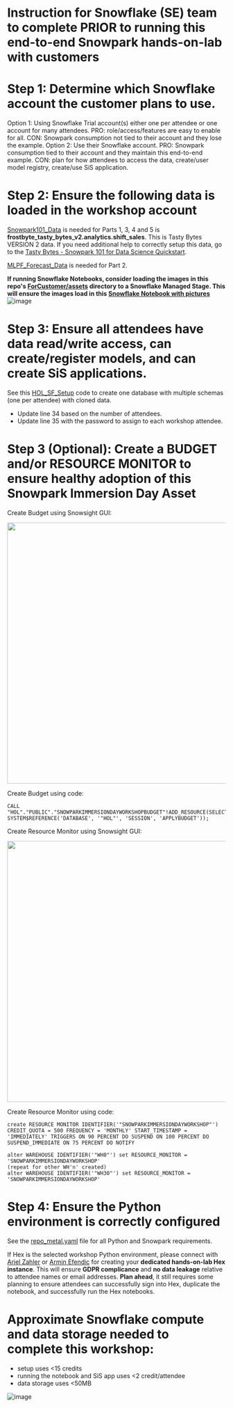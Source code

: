# Instruction for Snowflake (SE) team to complete PRIOR to running this end-to-end Snowpark hands-on-lab with customers

# Step 1: Determine which Snowflake account the customer plans to use.
Option 1: Using Snowflake Trial account(s) either one per attendee or one account for many attendees. PRO: role/access/features are easy to enable for all. CON: Snowpark consumption not tied to their account and they lose the example.
Option 2: Use their Snowflake account. PRO: Snowpark consumption tied to their account and they maintain this end-to-end example. CON: plan for how attendees to access the data, create/user model registry, create/use SiS application.

# Step 2: Ensure the following data is loaded in the workshop account
[Snowpark101_Data](https://github.com/snowflakecorp/Snowpark_DataScience_HOL/blob/main/PreWorkForSnowflakeTeam/Snowpark101_Data.md) is needed for Parts 1, 3, 4 and 5 is **frostbyte_tasty_bytes_v2.analytics.shift_sales**. This is Tasty Bytes VERSION 2 data. If you need additional help to correctly setup this data, go to the [Tasty Bytes - Snowpark 101 for Data Science Quickstart](https://quickstarts.snowflake.com/guide/tasty_bytes_snowpark_101_for_data_science/index.html).

[MLPF_Forecast_Data](https://github.com/snowflakecorp/Snowpark_DataScience_HOL/blob/main/PreWorkForSnowflakeTeam/MLPF_Forecasting_Data.md) is needed for Part 2.

**If running Snowflake Notebooks, consider loading the images in this repo's [ForCustomer/assets](https://github.com/snowflakecorp/Snowpark_DataScience_HOL/tree/main/ForCustomer/assets) directory to a Snowflake Managed Stage. This will ensure the images load in this [Snowflake Notebook with pictures](https://github.com/snowflakecorp/Snowpark_DataScience_HOL/blob/main/ForCustomer/End-to-End%20Data%20Science%20using%20Snowpark%20-%20Presenter%20-%20With%20Images.ipynb)**
![image](https://github.com/snowflakecorp/Snowpark_DataScience_HOL/assets/120119246/2b3f4824-ff81-4007-afd7-706876cd08dc)


# Step 3: Ensure all attendees have data read/write access, can create/register models, and can create SiS applications.
See this [HOL_SF_Setup](https://github.com/snowflakecorp/Snowpark_DataScience_HOL/blob/main/PreWorkForSnowflakeTeam/HOL_SF_Setup.md) code to create one database with multiple schemas (one per attendee) with cloned data.
- Update line 34 based on the number of attendees.
- Update line 35 with the password to assign to each workshop attendee.

# Step 3 (Optional): Create a BUDGET and/or RESOURCE MONITOR to ensure healthy adoption of this Snowpark Immersion Day Asset
Create Budget using Snowsight GUI:

<img src="https://github.com/snowflakecorp/Snowpark_DataScience_HOL/assets/120119246/3d36e224-2008-405b-8bab-7234d6ebf249" width="600">


Create Budget using code:
```
CALL "HOL"."PUBLIC"."SNOWPARKIMMERSIONDAYWORKSHOPBUDGET"!ADD_RESOURCE(SELECT SYSTEM$REFERENCE('DATABASE', '"HOL"', 'SESSION', 'APPLYBUDGET'));
```

Create Resource Monitor using Snowsight GUI:

<img src="https://github.com/snowflakecorp/Snowpark_DataScience_HOL/assets/120119246/3f57245e-e0fc-4c45-b60c-8ce193392afe" width="600">


Create Resource Monitor using code:
```
create RESOURCE MONITOR IDENTIFIER('"SNOWPARKIMMERSIONDAYWORKSHOP"') CREDIT_QUOTA = 500 FREQUENCY = 'MONTHLY' START_TIMESTAMP = 'IMMEDIATELY' TRIGGERS ON 90 PERCENT DO SUSPEND ON 100 PERCENT DO SUSPEND_IMMEDIATE ON 75 PERCENT DO NOTIFY

alter WAREHOUSE IDENTIFIER('"WH0"') set RESOURCE_MONITOR = 'SNOWPARKIMMERSIONDAYWORKSHOP'
(repeat for other WH'n' created)
alter WAREHOUSE IDENTIFIER('"WH30"') set RESOURCE_MONITOR = 'SNOWPARKIMMERSIONDAYWORKSHOP'
```

# Step 4: Ensure the Python environment is correctly configured
See the [repo_metal.yaml](https://github.com/snowflakecorp/Snowpark_DataScience_HOL/blob/main/.github/repo_meta.yaml) file for all Python and Snowpark requirements.

If Hex is the selected workshop Python environment, please connect with [Ariel Zahler](aharnik@hex.tech) or [Armin Efendic](aefendic@hex.tech) for creating your **dedicated hands-on-lab Hex instance**. This will ensure **GDPR complicance** and **no data leakage** relative to attendee names or email addresses. **Plan ahead**, it still requires some planning to ensure attendees can successfully sign into Hex, duplicate the notebook, and successfully run the Hex notebooks.

# Approximate Snowflake compute and data storage needed to complete this workshop:
- setup uses <15 credits 
- running the notebook and SiS app uses <2 credit/attendee
- data storage uses <50MB

![image](https://github.com/snowflakecorp/Snowpark_DataScience_HOL/assets/120119246/6453de88-01f7-4625-aae2-5c3e71cbcae6)

